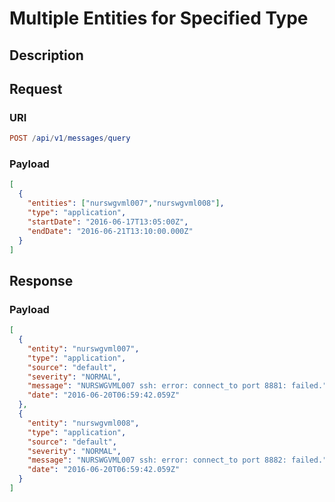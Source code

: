 # Multiple Entities for Specified Type

## Description

## Request

### URI

```elm
POST /api/v1/messages/query
```

### Payload

```json
[
  {
    "entities": ["nurswgvml007","nurswgvml008"],
    "type": "application",
    "startDate": "2016-06-17T13:05:00Z",
    "endDate": "2016-06-21T13:10:00.000Z"
  }
]
```

## Response

### Payload

```json
[
  {
    "entity": "nurswgvml007",
    "type": "application",
    "source": "default",
    "severity": "NORMAL",
    "message": "NURSWGVML007 ssh: error: connect_to port 8881: failed.",
    "date": "2016-06-20T06:59:42.059Z"
  },
  {
    "entity": "nurswgvml008",
    "type": "application",
    "source": "default",
    "severity": "NORMAL",
    "message": "NURSWGVML007 ssh: error: connect_to port 8882: failed.",
    "date": "2016-06-20T06:59:42.059Z"
  }
]
```
